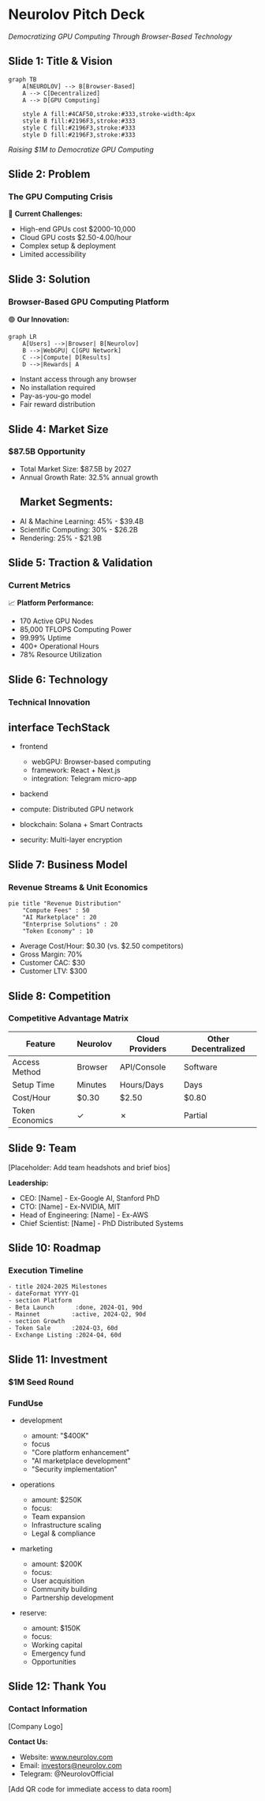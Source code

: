 # Neurolov Pitch Deck
*Democratizing GPU Computing Through Browser-Based Technology*

## Slide 1: Title & Vision
```mermaid
graph TB
    A[NEUROLOV] --> B[Browser-Based]
    A --> C[Decentralized]
    A --> D[GPU Computing]
    
    style A fill:#4CAF50,stroke:#333,stroke-width:4px
    style B fill:#2196F3,stroke:#333
    style C fill:#2196F3,stroke:#333
    style D fill:#2196F3,stroke:#333
```
*Raising $1M to Democratize GPU Computing*

## Slide 2: Problem
### The GPU Computing Crisis

🔴 **Current Challenges:**
- High-end GPUs cost $2000-10,000
- Cloud GPU costs $2.50-4.00/hour
- Complex setup & deployment
- Limited accessibility



## Slide 3: Solution
### Browser-Based GPU Computing Platform

🟢 **Our Innovation:**
```mermaid
graph LR
    A[Users] -->|Browser| B[Neurolov]
    B -->|WebGPU| C[GPU Network]
    C -->|Compute| D[Results]
    D -->|Rewards| A
```

- Instant access through any browser
- No installation required
- Pay-as-you-go model
- Fair reward distribution

## Slide 4: Market Size
### $87.5B Opportunity

- Total Market Size: $87.5B by 2027
- Annual Growth Rate: 32.5% annual growth
  ## Market Segments:
- AI & Machine Learning: 45% - $39.4B
- Scientific Computing: 30% - $26.2B
- Rendering: 25% - $21.9B

## Slide 5: Traction & Validation
### Current Metrics

📈 **Platform Performance:**
- 170 Active GPU Nodes
- 85,000 TFLOPS Computing Power
- 99.99% Uptime
- 400+ Operational Hours
- 78% Resource Utilization

## Slide 6: Technology
### Technical Innovation

## interface TechStack 
  - frontend
    - webGPU: Browser-based computing
    - framework: React + Next.js
    - integration: Telegram micro-app
  
 -  backend
 -  compute: Distributed GPU network
 -  blockchain: Solana + Smart Contracts
 -  security: Multi-layer encryption

## Slide 7: Business Model
### Revenue Streams & Unit Economics

```mermaid
pie title "Revenue Distribution"
    "Compute Fees" : 50
    "AI Marketplace" : 20
    "Enterprise Solutions" : 20
    "Token Economy" : 10
```

- Average Cost/Hour: $0.30 (vs. $2.50 competitors)
- Gross Margin: 70%
- Customer CAC: $30
- Customer LTV: $300

## Slide 8: Competition
### Competitive Advantage Matrix

| Feature | Neurolov | Cloud Providers | Other Decentralized |
|---------|----------|-----------------|-------------------|
| Access Method | Browser | API/Console | Software |
| Setup Time | Minutes | Hours/Days | Days |
| Cost/Hour | $0.30 | $2.50 | $0.80 |
| Token Economics | ✓ | ✗ | Partial |

## Slide 9: Team
[Placeholder: Add team headshots and brief bios]

**Leadership:**
- CEO: [Name] - Ex-Google AI, Stanford PhD
- CTO: [Name] - Ex-NVIDIA, MIT
- Head of Engineering: [Name] - Ex-AWS
- Chief Scientist: [Name] - PhD Distributed Systems

## Slide 10: Roadmap
### Execution Timeline
    - title 2024-2025 Milestones
    - dateFormat YYYY-Q1
    - section Platform
    - Beta Launch      :done, 2024-Q1, 90d
    - Mainnet         :active, 2024-Q2, 90d
    - section Growth
    - Token Sale      :2024-Q3, 60d
    - Exchange Listing :2024-Q4, 60d


## Slide 11: Investment
### $1M Seed Round

### FundUse 
 -  development
    - amount: "$400K"
    - focus
    -  "Core platform enhancement"
    -  "AI marketplace development"
    -  "Security implementation"
    

-  operations
    - amount: $250K
    - focus: 
    - Team expansion
    - Infrastructure scaling
    - Legal & compliance
  
-  marketing
   - amount: $200K
   - focus:
   - User acquisition
   - Community building
   - Partnership development
 
 - reserve: 
   - amount: $150K
   - focus: 
   -   Working capital
   -   Emergency fund
   -  Opportunities
   

## Slide 12: Thank You
### Contact Information

[Company Logo]

**Contact Us:**
- Website: www.neurolov.com
- Email: investors@neurolov.com
- Telegram: @NeurolovOfficial

[Add QR code for immediate access to data room]

